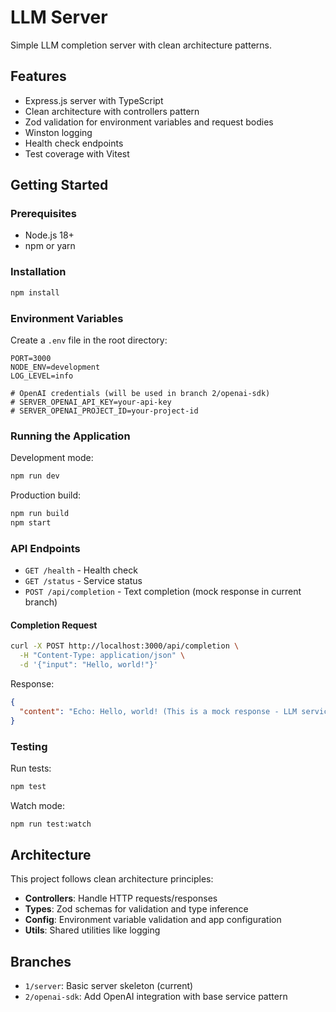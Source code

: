 # LLM Server

Simple LLM completion server with clean architecture patterns.

## Features

- Express.js server with TypeScript
- Clean architecture with controllers pattern
- Zod validation for environment variables and request bodies
- Winston logging
- Health check endpoints
- Test coverage with Vitest

## Getting Started

### Prerequisites

- Node.js 18+
- npm or yarn

### Installation

```bash
npm install
```

### Environment Variables

Create a `.env` file in the root directory:

```env
PORT=3000
NODE_ENV=development
LOG_LEVEL=info

# OpenAI credentials (will be used in branch 2/openai-sdk)
# SERVER_OPENAI_API_KEY=your-api-key
# SERVER_OPENAI_PROJECT_ID=your-project-id
```

### Running the Application

Development mode:
```bash
npm run dev
```

Production build:
```bash
npm run build
npm start
```

### API Endpoints

- `GET /health` - Health check
- `GET /status` - Service status
- `POST /api/completion` - Text completion (mock response in current branch)

#### Completion Request

```bash
curl -X POST http://localhost:3000/api/completion \
  -H "Content-Type: application/json" \
  -d '{"input": "Hello, world!"}'
```

Response:
```json
{
  "content": "Echo: Hello, world! (This is a mock response - LLM service not implemented yet)"
}
```

### Testing

Run tests:
```bash
npm test
```

Watch mode:
```bash
npm run test:watch
```

## Architecture

This project follows clean architecture principles:

- **Controllers**: Handle HTTP requests/responses
- **Types**: Zod schemas for validation and type inference
- **Config**: Environment variable validation and app configuration
- **Utils**: Shared utilities like logging

## Branches

- `1/server`: Basic server skeleton (current)
- `2/openai-sdk`: Add OpenAI integration with base service pattern
